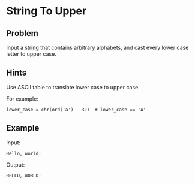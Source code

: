 # String To Upper

## Problem

Input a string that contains arbitrary alphabets, and cast every lower case letter to upper case.

## Hints

Use ASCII table to translate lower case to upper case. 

For example: 


    lower_case = chr(ord('a') - 32)  # lower_case == 'A'


## Example

Input:

    Hello, world!

Output: 

    HELLO, WORLD!
